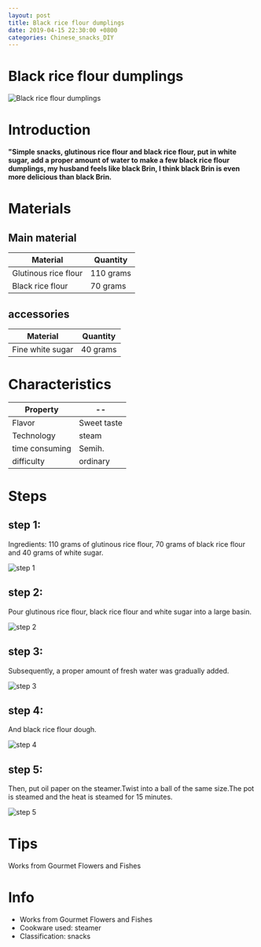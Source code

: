 ```yaml
---
layout: post
title: Black rice flour dumplings
date: 2019-04-15 22:30:00 +0800
categories: Chinese_snacks_DIY
---
```


# Black rice flour dumplings

![Black rice flour dumplings]({{site.baseurl}}/img/413604/413604.jpg)

# Introduction

**"Simple snacks, glutinous rice flour and black rice flour, put in white sugar, add a proper amount of water to make a few black rice flour dumplings, my husband feels like black Brin, I think black Brin is even more delicious than black Brin.**

# Materials


## Main material

Material|Quantity
--|--
Glutinous rice flour|110 grams
Black rice flour|70 grams

## accessories

Material|Quantity
--|--
Fine white sugar|40 grams

# Characteristics

Property|--
--|--
Flavor|Sweet taste
Technology|steam
time consuming|Semih.
difficulty|ordinary

# Steps

## step 1:

Ingredients: 110 grams of glutinous rice flour, 70 grams of black rice flour and 40 grams of white sugar.

![step 1]({{site.baseurl}}/img/413604/1.jpg)

## step 2:

Pour glutinous rice flour, black rice flour and white sugar into a large basin.

![step 2]({{site.baseurl}}/img/413604/2.jpg)

## step 3:

Subsequently, a proper amount of fresh water was gradually added.

![step 3]({{site.baseurl}}/img/413604/3.jpg)

## step 4:

And black rice flour dough.

![step 4]({{site.baseurl}}/img/413604/4.jpg)

## step 5:

Then, put oil paper on the steamer.Twist into a ball of the same size.The pot is steamed and the heat is steamed for 15 minutes.

![step 5]({{site.baseurl}}/img/413604/5.jpg)

# Tips

Works from Gourmet Flowers and Fishes

# Info

- Works from Gourmet Flowers and Fishes
- Cookware used: steamer
- Classification: snacks